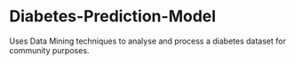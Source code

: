 # Diabetes-Prediction-Model
Uses Data Mining techniques to analyse and process a diabetes dataset for community purposes.
